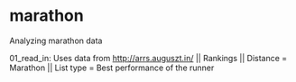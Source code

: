 marathon
========

Analyzing marathon data

01_read_in: Uses data from http://arrs.auguszt.in/ || Rankings || Distance = Marathon || List type = Best performance of the runner